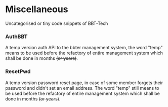 # Miscellaneous
Uncategorised or tiny code snippets of BBT-Tech

### AuthBBT

A temp version auth API to the bbter management system, the word "temp" means to be used before the refactory of entire management system which shall be done in months ~~(or years)~~.

### ResetPwd

A temp version password reset page, in case of some member forgets their password and didn't set an email address.
The word "temp" still means to be used before the refactory of entire management system which shall be done in months ~~(or years)~~.
